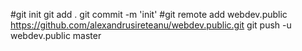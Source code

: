 #git init
git add .
git commit -m 'init'
#git remote add webdev.public https://github.com/alexandrusireteanu/webdev.public.git
git push -u webdev.public master
